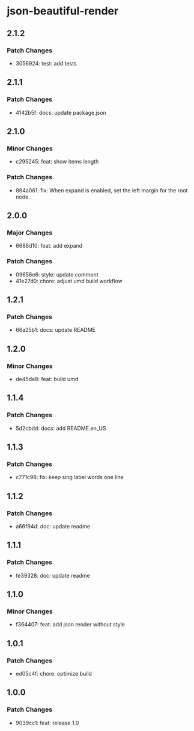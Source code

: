# json-beautiful-render

## 2.1.2

### Patch Changes

- 3056924: test: add tests

## 2.1.1

### Patch Changes

- 4142b5f: docs: update package.json

## 2.1.0

### Minor Changes

- c295245: feat: show items length

### Patch Changes

- 864a061: fix: When expand is enabled, set the left margin for the root node.

## 2.0.0

### Major Changes

- 6686d10: feat: add expand

### Patch Changes

- 09656e6: style: update comment
- 41e27d0: chore: adjust umd build workflow

## 1.2.1

### Patch Changes

- 66a25b1: docs: update README

## 1.2.0

### Minor Changes

- de45de8: feat: build umd

## 1.1.4

### Patch Changes

- 5d2cbdd: docs: add README.en_US

## 1.1.3

### Patch Changes

- c771c98: fix: keep sing label words one line

## 1.1.2

### Patch Changes

- a66f94d: doc: update readme

## 1.1.1

### Patch Changes

- fe39328: doc: update readme

## 1.1.0

### Minor Changes

- f364407: feat: add json render without style

## 1.0.1

### Patch Changes

- ed05c4f: chore: optimize build

## 1.0.0

### Patch Changes

- 9039cc1: feat: release 1.0

